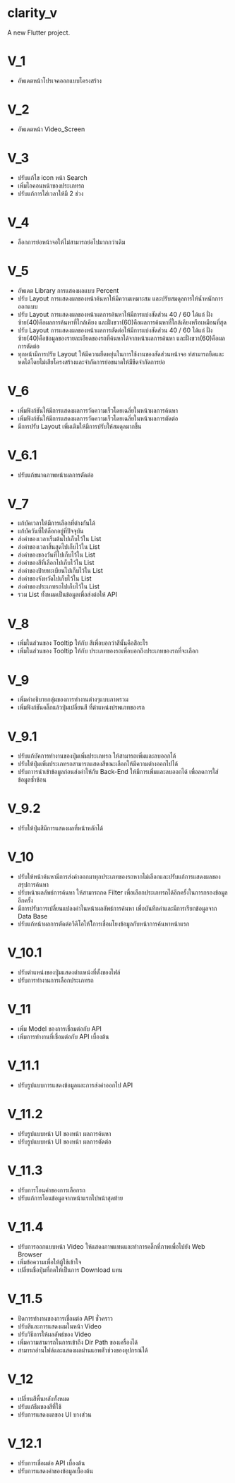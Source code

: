 # clarity_v

A new Flutter project.

# V_1
 - อัพเดตหน้าโปรเจคออกแบบโครงสร้าง

# V_2
 - อัพเดตหน้า Video_Screen

# V_3
 - ปรับแก้ไข icon หน้า Search
 - เพิ่มไอคอนหน้าของประเภทรถ
 - ปรับแก้การใส่เวลาให้มี 2 ช่วง

# V_4
 - ล็อกการย่อหน้าจอให้ไม่สามารถย่อไปมากกว่าเดิม

# V_5
 - อัพเดต Library การแสดงผลแบบ Percent 
 - ปรับ Layout การแสดงผลของหน้าค้นหาให้มีความเหมาะสม และปรับสมดุลการให้น้ำหนักการออกแบบ
 - ปรับ Layout การแสดงผลของหน้าผลการค้นหาให้มีการแบ่งสัดส่วน 40 / 60 ได้แก่ ฝั่งซ้าย(40)คือผลการค้นหาที่ใกล้เคียง และฝั่งขวา(60)คือผลการค้นหาที่ใกล้เคียงหรือเหมือนที่สุด
 - ปรับ Layout การแสดงผลของหน้าผลการตัดต่อให้มีการแบ่งสัดส่วน 40 / 60 ได้แก่ ฝั่งซ้าย(40)คือข้อมูลของรายละเอียดของรถที่ค้นหาได้จากหน้าผลการค้นหา และฝั่งขวา(60)คือผลการตัดต่อ
 - ทุกหน้ามีการปรับ Layout ให้มีความยืดหยุ่นในการใช้งานของสัดส่วนหน้าจอ ท่สามารถยืดและหดได้โดยไม่เสียโครงสร้างและจำกัดการย่อขนาดให้มีขีดจำกัดการย่อ

# V_6
 - เพิ่มฟังก์ชันให้มีการแสดงผลการวัดความเร็วโดยเฉลี่ยในหน้าผลการค้นหา
 - เพิ่มฟังก์ชันให้มีการแสดงผลการวัดความเร็วโดยเฉลี่ยในหน้าผลการตัดต่อ
 - มีการปรับ Layout เพิ่มเติมให้มีการปรับให้สมดุลมากขึ้น
# V_6.1
 - ปรับแก้ขนาดภาพหน้าผลการตัดต่อ

# V_7
 - แก้บัคเวลาให้มีการเลือกที่ต่างกันได้
 - แก้บัควันที่ให้ล็อกอยู่ที่ปัจจุบัน
 - ส่งค่าของเวลาเริ่มต้นไปเก็บไว้ใน List
 - ส่งค่าของเวลาสิ้นสุดไปเก็บไว้ใน List
 - ส่งค่าของของวันที่ไปเก็บไว้ใน List
 - ส่งค่าของสีที่เลือกไปเก็บไว้ใน List
 - ส่งค่าของป้ายทะเบียนไปเก็บไว้ใน List
 - ส่งค่าของจังหวัดไปเก็บไว้ใน List
 - ส่งค่าของประเภทรถไปเก็บไว้ใน List
 - รวม List ทั้งหมดเป็นข้อมูลเพื่อส่งต่อให้ API

# V_8
 - เพิ่มในส่วนของ Tooltip ให้กับ สีเพื่อบอกว่าสีนั้นคือสีอะไร
 - เพิ่มในส่วนของ Tooltip ให้กับ ประเภทของรถเพื่อบอกถึงประเภทของรถที่จะเลือก

# V_9
 - เพิ่มคำอธิบายกลุ่มของการทำงานต่างๆแบบภาพรวม
 - เพิ่มฟังก์ชันคลิ๊กแล้วปุ่มเปลี่ยนสี ที่ตำแหน่งปรพเภทของรถ

# V_9.1
 - ปรับแก้บัคการทำงานของปุ่มเพิ่มประเภทรถ ให้สามารถเพิ่มและลบออกได้
 - ปรับให้ปุ่มเพิ่มประเภทรถสามารถแสดงสีขณะเลือกให้มีความต่างออกไปได้
 - ปรับกาารนำเข้าข้อมูลก่อนส่งค่าให้กับ Back-End ให้มีการเพิ่มและลบออกได้ เพื่อลดการใส่ข้อมูลซ้ำซ้อน

# V_9.2
 - ปรับให้ปุ่มสีมีการแสดงผลที่หน้าหลักได้

# V_10
 - ปรับให้หน้าค้นหามีการส่งค่าออกมาทุกประเภทของรถหากไม่เลือกและปรับแก้การแสดงผลของสรุปการค้นหา
 - ปรับหน้าผลลัพธ์การค้นหา ให้สามารถกด Filter เพื่อเลือกประเภทรถได้อีกครั้งในการกรองข้อมูลอีกครั้ง
 - มีการปรับการเปลี่ยนแปลงค่าในหน้าผลลัพธ์การค้นหา เพื่อบันทึกค่าและมีการเรียกข้อมูลจาก Data Base
 - ปรับแก้หน้าผลการตัดต่อวีดีโอให้ใีการเชื่อมโยงข้อมูลกับหน้าการค้นหาหน้าแรก

# V_10.1
 - ปรับตำแหน่งของปุ่มแสดงตำแหน่งที่ตั้งของไฟล์
 - ปรับการทำงานการเลือกประเภทรถ

# V_11
 - เพิ่ม Model ของการเชื่อมต่อกับ API
 - เพิ่มการทำงานที่เชื่อมต่อกับ API เบื้องต้น


# V_11.1
 - ปรับรูปแบบการแสดงข้อมูลและการส่งค่าออกไป API

# V_11.2
 - ปรับรูปแบบหน้า UI ของหน้า ผลการค้นหา
 - ปรับรูปแบบหน้า UI ของหน้า ผลการตัดต่อ

# V_11.3
 - ปรับการโอนค่าของการเลือกรถ
 - ปรับแก้การโอนข้อมูลจากหน้าแรกไปหน้าสุดท้าย

# V_11.4
 - ปรับการออกแบบหน้า Video ให้แสดงภาพแทนและทำการคลิ๊กที่ภาพเพื่อไปยัง Web Browser
 - เพิ่มข้อความเพื่อให้ผู้ใช้เข้าใจ
 - เปลี่ยนชื่อปุ่มที่กดให้เป็นการ Download แทน

# V_11.5
 - ปิดการทำงานของการเชื่อมต่อ API ชั่วคราว 
 - ปรับสีและการแสดงผมในหน้า Video
 - ปรับวิธีการให้ผลลัพธ์ของ Video
 - เพิ่มความสามารถในการเข้าถึง Dir Path ของเครื่องได้
 - สามารถอ่านไฟล์และแสดงผลผ่านแอพตัวช่วงของอุปกรณ์ได้

# V_12
 - เปลี่ยนสีพื้นหลังทั้งหมด
 - ปรับแก้ธีมของสีที่ใช้
 - ปรับการแสดงผลของ UI บางส่วน

# V_12.1
 - ปรับการเชื่อมต่อ API เบื้องต้น
 - ปรับการแสดงค่าของข้อมูลเบื้องต้น

